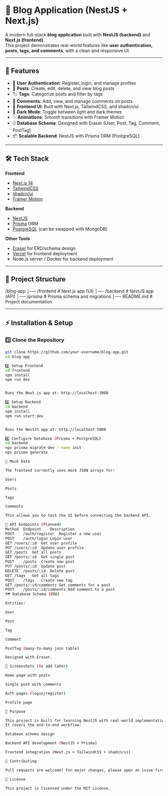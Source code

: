 # 📖 Blog Application (NestJS + Next.js)

A modern full-stack **blog application** built with **NestJS (backend)** and **Next.js (frontend)**.  
This project demonstrates real-world features like **user authentication, posts, tags, and comments**, with a clean and responsive UI.  

---

## 🚀 Features

- 🔐 **User Authentication**: Register, login, and manage profiles  
- 📝 **Posts**: Create, edit, delete, and view blog posts  
- 🏷️ **Tags**: Categorize posts and filter by tags  
- 💬 **Comments**: Add, view, and manage comments on posts  
- 🎨 **Frontend UI**: Built with Next.js, TailwindCSS, and shadcn/ui  
- 🌙 **Dark Mode**: Toggle between light and dark themes  
- ✨ **Animations**: Smooth transitions with Framer Motion  
- 🗄️ **Database Schema**: Designed with Eraser (User, Post, Tag, Comment, PostTag)  
- 📦 **Scalable Backend**: NestJS with Prisma ORM (PostgreSQL)  

---

## 🛠 Tech Stack

**Frontend**  
- [Next.js 14](https://nextjs.org/)  
- [TailwindCSS](https://tailwindcss.com/)  
- [shadcn/ui](https://ui.shadcn.com/)  
- [Framer Motion](https://www.framer.com/motion/)  

**Backend**  
- [NestJS](https://nestjs.com/)  
- [Prisma](https://www.prisma.io/) ORM  
- [PostgreSQL](https://www.postgresql.org/) (can be swapped with MongoDB)  

**Other Tools**  
- [Eraser](https://eraser.io/) for ERD/schema design  
- [Vercel](https://vercel.com/) for frontend deployment  
- Node.js server / Docker for backend deployment  

---

## 📂 Project Structure

/blog-app
│── /frontend # Next.js app (UI)
│── /backend # NestJS app (API)
│── /prisma # Prisma schema and migrations
│── README.md # Project documentation


---

## ⚡ Installation & Setup

### 1️⃣ Clone the Repository
```bash
git clone https://github.com/your-username/blog-app.git
cd blog-app

2️⃣ Setup Frontend
cd frontend
npm install
npm run dev


Runs the Next.js app at: http://localhost:3000

3️⃣ Setup Backend
cd backend
npm install
npm run start:dev


Runs the NestJS app at: http://localhost:5000

4️⃣ Configure Database (Prisma + PostgreSQL)
cd backend
npx prisma migrate dev --name init
npx prisma generate

🔑 Mock Data

The frontend currently uses mock JSON arrays for:

Users

Posts

Tags

Comments

This allows you to test the UI before connecting the backend API.

📜 API Endpoints (Planned)
Method	Endpoint	Description
POST	/auth/register	Register a new user
POST	/auth/login	Login user
GET	/users/:id	Get user profile
PUT	/users/:id	Update user profile
GET	/posts	Get all posts
GET	/posts/:id	Get single post
POST	/posts	Create new post
PUT	/posts/:id	Update post
DELETE	/posts/:id	Delete post
GET	/tags	Get all tags
POST	/tags	Create new tag
GET	/posts/:id/comments	Get comments for a post
POST	/posts/:id/comments	Add comment to a post
🗺 Database Schema (ERD)

Entities:

User

Post

Tag

Comment

PostTag (many-to-many join table)

Designed with Eraser.

📸 Screenshots (to add later)

Home page with posts

Single post with comments

Auth pages (login/register)

Profile page

🎯 Purpose

This project is built for learning NestJS with real-world implementation, while practicing clean UI development in Next.js.
It covers the end-to-end workflow:

Database schema design

Backend API development (NestJS + Prisma)

Frontend integration (Next.js + TailwindCSS + shadcn/ui)

🤝 Contributing

Pull requests are welcome! For major changes, please open an issue first to discuss what you’d like to change.

📄 License

This project is licensed under the MIT License.
